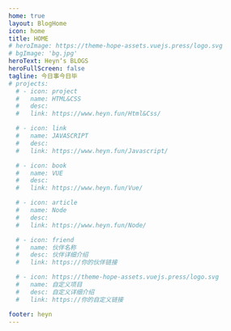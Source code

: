```yaml
---
home: true
layout: BlogHome
icon: home
title: HOME
# heroImage: https://theme-hope-assets.vuejs.press/logo.svg
# bgImage: 'bg.jpg'
heroText: Heyn‘s BLOGS
heroFullScreen: false
tagline: 今日事今日毕
# projects:
  # - icon: project
  #   name: HTML&CSS
  #   desc: 
  #   link: https://www.heyn.fun/Html&Css/

  # - icon: link
  #   name: JAVASCRIPT
  #   desc: 
  #   link: https://www.heyn.fun/Javascript/

  # - icon: book
  #   name: VUE
  #   desc: 
  #   link: https://www.heyn.fun/Vue/

  # - icon: article
  #   name: Node
  #   desc: 
  #   link: https://www.heyn.fun/Node/

  # - icon: friend
  #   name: 伙伴名称
  #   desc: 伙伴详细介绍
  #   link: https://你的伙伴链接

  # - icon: https://theme-hope-assets.vuejs.press/logo.svg
  #   name: 自定义项目
  #   desc: 自定义详细介绍
  #   link: https://你的自定义链接

footer: heyn
---
```



